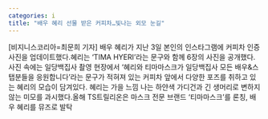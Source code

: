 ```yaml
---
categories: i
title: "배우 혜리 선물 받은 커피차…빛나는 외모 눈길"
---
```

[비지니스코리아=최문희 기자] 배우 혜리가 지난 3일 본인의 인스타그램에 커피차 인증 사진을 업데이트했다.혜리는 ‘TIMA HYERI’라는 문구와 함께 6장의 사진을 공개했다. 사진 속에는 일당백집사 촬영 현장에서 ‘혜리와 티마마스크가 일당백집사 모든 배우&스탭분들을 응원합니다’라는 문구가 적혀져 있는 커피차 앞에서 다양한 포즈를 취하고 있는 혜리의 모습이 담겨있다. 혜리는 가을 느낌 나는 하얀색 가디건과 긴 생머리로 변하지 않는 미모를 과시했다.올해 TS트릴리온은 마스크 전문 브랜드 ‘티마마스크’를 론칭, 배우 혜리를 뮤즈로 발탁